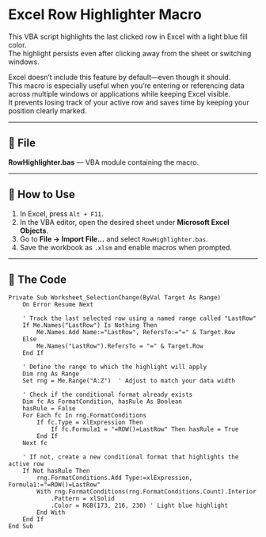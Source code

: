 # Excel Row Highlighter Macro

This VBA script highlights the last clicked row in Excel with a light blue fill color.  
The highlight persists even after clicking away from the sheet or switching windows.

Excel doesn’t include this feature by default—even though it should.  
This macro is especially useful when you’re entering or referencing data across multiple windows or applications while keeping Excel visible.  
It prevents losing track of your active row and saves time by keeping your position clearly marked.

---

## 📄 File
**RowHighlighter.bas** — VBA module containing the macro.

---

## 🧠 How to Use
1. In Excel, press `Alt + F11`.
2. In the VBA editor, open the desired sheet under **Microsoft Excel Objects**.
3. Go to **File → Import File...** and select `RowHighlighter.bas`.  
4. Save the workbook as `.xlsm` and enable macros when prompted.

---

## 🧩 The Code
```vba
Private Sub Worksheet_SelectionChange(ByVal Target As Range)
    On Error Resume Next

    ' Track the last selected row using a named range called "LastRow"
    If Me.Names("LastRow") Is Nothing Then
        Me.Names.Add Name:="LastRow", RefersTo:="=" & Target.Row
    Else
        Me.Names("LastRow").RefersTo = "=" & Target.Row
    End If

    ' Define the range to which the highlight will apply
    Dim rng As Range
    Set rng = Me.Range("A:Z")  ' Adjust to match your data width

    ' Check if the conditional format already exists
    Dim fc As FormatCondition, hasRule As Boolean
    hasRule = False
    For Each fc In rng.FormatConditions
        If fc.Type = xlExpression Then
            If fc.Formula1 = "=ROW()=LastRow" Then hasRule = True
        End If
    Next fc

    ' If not, create a new conditional format that highlights the active row
    If Not hasRule Then
        rng.FormatConditions.Add Type:=xlExpression, Formula1:="=ROW()=LastRow"
        With rng.FormatConditions(rng.FormatConditions.Count).Interior
            .Pattern = xlSolid
            .Color = RGB(173, 216, 230) ' Light blue highlight
        End With
    End If
End Sub
